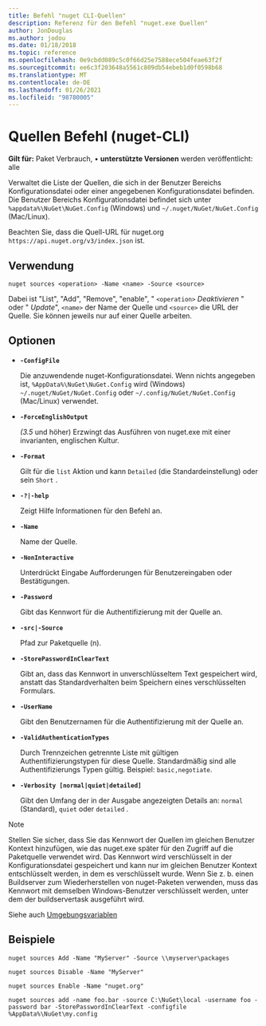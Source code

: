 ```yaml
---
title: Befehl "nuget CLI-Quellen"
description: Referenz für den Befehl "nuget.exe Quellen"
author: JonDouglas
ms.author: jodou
ms.date: 01/18/2018
ms.topic: reference
ms.openlocfilehash: 0e9cbdd089c5c0f66d25e7588ece504feae63f2f
ms.sourcegitcommit: ee6c3f203648a5561c809db54ebeb1d0f0598b68
ms.translationtype: MT
ms.contentlocale: de-DE
ms.lasthandoff: 01/26/2021
ms.locfileid: "98780005"
---
```

# <a name="sources-command-nuget-cli"></a>Quellen Befehl (nuget-CLI)

**Gilt für:** Paket Verbrauch, &bullet; **unterstützte Versionen** werden veröffentlicht: alle

Verwaltet die Liste der Quellen, die sich in der Benutzer Bereichs Konfigurationsdatei oder einer angegebenen Konfigurationsdatei befinden. Die Benutzer Bereichs Konfigurationsdatei befindet sich unter `%appdata%\NuGet\NuGet.Config` (Windows) und `~/.nuget/NuGet/NuGet.Config` (Mac/Linux).

Beachten Sie, dass die Quell-URL für nuget.org `https://api.nuget.org/v3/index.json` ist.

## <a name="usage"></a>Verwendung

```cli
nuget sources <operation> -Name <name> -Source <source>
```

Dabei ist "List", "Add", "Remove", "enable", " `<operation>` *Deaktivieren* " oder " *Update*", `<name>` der Name der Quelle und `<source>` die URL der Quelle. Sie können jeweils nur auf einer Quelle arbeiten.

## <a name="options"></a>Optionen

- **`-ConfigFile`**

  Die anzuwendende nuget-Konfigurationsdatei. Wenn nichts angegeben ist, `%AppData%\NuGet\NuGet.Config` wird (Windows) `~/.nuget/NuGet/NuGet.Config` oder `~/.config/NuGet/NuGet.Config` (Mac/Linux) verwendet.

- **`-ForceEnglishOutput`**

  *(3.5* und höher) Erzwingt das Ausführen von nuget.exe mit einer invarianten, englischen Kultur.

- **`-Format`**

  Gilt für die `list` Aktion und kann `Detailed` (die Standardeinstellung) oder sein `Short` .

- **`-?|-help`**

  Zeigt Hilfe Informationen für den Befehl an.

- **`-Name`**

  Name der Quelle.

- **`-NonInteractive`**

  Unterdrückt Eingabe Aufforderungen für Benutzereingaben oder Bestätigungen.

- **`-Password`**

  Gibt das Kennwort für die Authentifizierung mit der Quelle an.

- **`-src|-Source`**

  Pfad zur Paketquelle (n).

- **`-StorePasswordInClearText`**

  Gibt an, dass das Kennwort in unverschlüsseltem Text gespeichert wird, anstatt das Standardverhalten beim Speichern eines verschlüsselten Formulars.

- **`-UserName`**

  Gibt den Benutzernamen für die Authentifizierung mit der Quelle an.

- **`-ValidAuthenticationTypes`**

  Durch Trennzeichen getrennte Liste mit gültigen Authentifizierungstypen für diese Quelle. Standardmäßig sind alle Authentifizierungs Typen gültig. Beispiel: `basic,negotiate`.

- **`-Verbosity [normal|quiet|detailed]`**

  Gibt den Umfang der in der Ausgabe angezeigten Details an: `normal` (Standard), `quiet` oder `detailed` .

> [!Note]
> Stellen Sie sicher, dass Sie das Kennwort der Quellen im gleichen Benutzer Kontext hinzufügen, wie das nuget.exe später für den Zugriff auf die Paketquelle verwendet wird. Das Kennwort wird verschlüsselt in der Konfigurationsdatei gespeichert und kann nur im gleichen Benutzer Kontext entschlüsselt werden, in dem es verschlüsselt wurde. Wenn Sie z. b. einen Buildserver zum Wiederherstellen von nuget-Paketen verwenden, muss das Kennwort mit demselben Windows-Benutzer verschlüsselt werden, unter dem der buildservertask ausgeführt wird.

Siehe auch [Umgebungsvariablen](cli-ref-environment-variables.md)

## <a name="examples"></a>Beispiele

```cli
nuget sources Add -Name "MyServer" -Source \\myserver\packages

nuget sources Disable -Name "MyServer"

nuget sources Enable -Name "nuget.org"

nuget sources add -name foo.bar -source C:\NuGet\local -username foo -password bar -StorePasswordInClearText -configfile %AppData%\NuGet\my.config
```
